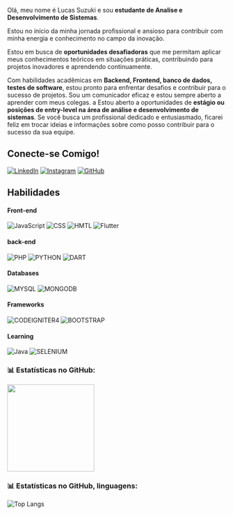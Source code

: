 
Olá, meu nome é Lucas Suzuki e sou **estudante de Analise e Desenvolvimento de Sistemas**.

Estou no início da minha jornada profissional e ansioso para contribuir com minha energia e conhecimento no campo da inovação.

Estou em busca de **oportunidades desafiadoras** que me permitam aplicar meus conhecimentos teóricos em situações práticas, contribuindo para projetos inovadores e aprendendo continuamente.

Com habilidades acadêmicas em **Backend, Frontend, banco de dados, testes de software**, estou pronto para enfrentar desafios e contribuir para o sucesso de projetos. Sou um comunicador eficaz e estou sempre aberto a aprender com meus colegas.
a
Estou aberto a oportunidades de **estágio ou posições de entry-level na área de análise e desenvolvimento de sistemas**. Se você busca um profissional dedicado e entusiasmado, ficarei feliz em trocar ideias e informações sobre como posso contribuir para o sucesso da sua equipe.

## Conecte-se Comigo!

[![LinkedIn](https://img.shields.io/badge/LinkedIn-0964c0?style=for-the-badge&logo=linkedin)](https://www.linkedin.com/in/lucas-suzuki-26932a168/)
[![Instagram](https://img.shields.io/badge/Instagram-f0495e?style=for-the-badge&logo=white)](https://www.instagram.com/lucas.suzuki_/)
[![GitHub](https://img.shields.io/badge/Github-gray?style=for-the-badge&logo=Github)](https://github.com/lucassuzuki)

## Habilidades

#### Front-end
![JavaScript](https://img.shields.io/badge/JavaScript-gray?style=for-the-badge&logo=javascript&logoColor=F7DF1E)
![CSS](https://img.shields.io/badge/CSS-3d8fc6?style=for-the-badge&logo=CSS3)
![HMTL](https://img.shields.io/badge/HTML-e54d26?style=for-the-badge&logo=HTML5&logoColor=black)
![Flutter](https://img.shields.io/badge/flutter-3fb6d3?style=for-the-badge&logo=flutter&logoColor=black)


#### back-end
![PHP](https://img.shields.io/badge/php-777bb3?style=for-the-badge&logo=php&logoColor=black)
![PYTHON](https://img.shields.io/badge/python-gray?style=for-the-badge&logo=python)
![DART](https://img.shields.io/badge/DART-00a8e1?style=for-the-badge&logo=dart&logoColor=black)

#### Databases
![MYSQL](https://img.shields.io/badge/mysql-00618a?style=for-the-badge&logo=mysql&logoColor=fff)
![MONGODB](https://img.shields.io/badge/mongodb-4faa41?style=for-the-badge&logo=mongodb&logoColor=fff)


#### Frameworks
![CODEIGNITER4](https://img.shields.io/badge/CODEIGNITER4-ee4323?style=for-the-badge&logo=codeigniter&logoColor=fff)
![BOOTSTRAP](https://img.shields.io/badge/BOOTSTRAP-712cf9?style=for-the-badge&logo=bootstrap&logoColor=fff)


#### Learning
![Java](https://img.shields.io/badge/Java-ea2d2c?style=for-the-badge&logo=Java&logoColor=white)
![SELENIUM](https://img.shields.io/badge/selenium-cf0a2c?style=for-the-badge&logo=selenium&logoColor=fff)

### 📊 Estatísticas no GitHub:
<a href="https://github.com/lucasspro">
  <img height=200 align="center" src="https://github-readme-stats.vercel.app/api?username=lucassuzuki&locale=pt-br&show_icons=true&include_all_commits=true&count_private=true&\&rank_icon=github" />
</a>

### 📊 Estatísticas no GitHub, linguagens:
![Top Langs](https://github-readme-stats-git-masterrstaa-rickstaa.vercel.app/api/top-langs/?username=lucassuzuki)
